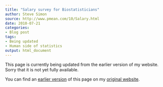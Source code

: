 ```yaml
---
title: "Salary survey for Biostatisticians"
author: Steve Simon
source: http://www.pmean.com/10/Salary.html
date: 2010-07-21
categories:
- Blog post
tags:
- Being updated
- Human side of statistics
output: html_document
---
```


This page is currently being updated from the earlier version of my website. Sorry that it is not yet fully available.

<!---More--->

You can find an [earlier version][sim1] of this page on my [original website][sim2].

[sim1]: http://www.pmean.com/10/Salary.html
[sim2]: http://www.pmean.com/original_site.html 
